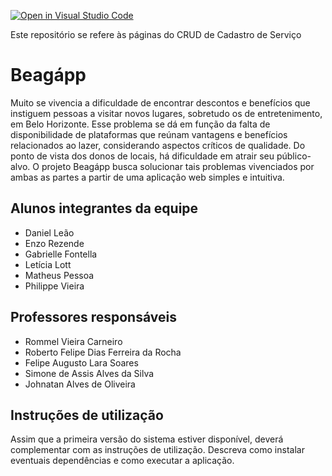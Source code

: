 [![Open in Visual Studio Code](https://classroom.github.com/assets/open-in-vscode-c66648af7eb3fe8bc4f294546bfd86ef473780cde1dea487d3c4ff354943c9ae.svg)](https://classroom.github.com/online_ide?assignment_repo_id=7619226&assignment_repo_type=AssignmentRepo)

Este repositório se refere às páginas do CRUD de Cadastro de Serviço

# Beagápp
  Muito se vivencia a dificuldade de encontrar descontos e benefícios que instiguem pessoas a visitar novos lugares, sobretudo os de entretenimento, em Belo Horizonte. Esse problema se dá em função da falta de disponibilidade de plataformas que reúnam vantagens e benefícios relacionados ao lazer, considerando aspectos críticos de qualidade. Do ponto de vista dos donos de locais, há dificuldade em atrair seu público-alvo.
  O projeto Beagápp busca solucionar tais problemas vivenciados por ambas as partes a partir de uma aplicação web simples e intuitiva.

## Alunos integrantes da equipe

* Daniel Leão
* Enzo Rezende
* Gabrielle Fontella
* Letícia Lott
* Matheus Pessoa
* Philippe Vieira

## Professores responsáveis

* Rommel Vieira Carneiro
* Roberto Felipe Dias Ferreira da Rocha 
* Felipe Augusto Lara Soares
* Simone de Assis Alves da Silva 
* Johnatan Alves de Oliveira  

## Instruções de utilização

Assim que a primeira versão do sistema estiver disponível, deverá complementar com as instruções de utilização. Descreva como instalar eventuais dependências e como executar a aplicação.
